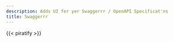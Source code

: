 ```yaml
---
description: Adds UI fer yer Swaggerrr / OpenAPI Specificat'ns
title: Swaggerrr
---
```

{{< piratify >}}